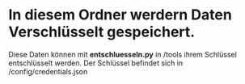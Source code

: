 # In diesem Ordner werdern Daten Verschlüsselt gespeichert.

Diese Daten können mit **entschluesseln.py** in /tools ihrem Schlüssel entschlüsselt werden.
Der Schlüssel befindet sich in /config/credentials.json
